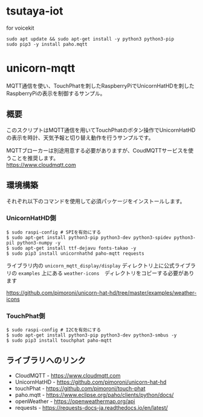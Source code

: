 # tsutaya-iot
for voicekit

```
sudo apt update && sudo apt-get install -y python3 python3-pip 
sudo pip3 -y install paho.mqtt
```

# unicorn-mqtt

MQTT通信を使い、TouchPhatを刺したRaspberryPiでUnicornHatHDを刺したRaspberryPiの表示を制御するサンプル。


## 概要

このスクリプトはMQTT通信を用いてTouchPhatのボタン操作でUnicornHatHDの表示を時計、天気予報と切り替え動作を行うサンプルです。

MQTTブローカーは別途用意する必要がありますが、CoudMQTTサービスを使うことを推奨します。  
<https://www.cloudmqtt.com>



## 環境構築
それぞれ以下のコマンドを使用して必須パッケージをインストールします。

### UnicornHatHD側

```shell
$ sudo raspi-config # SPIを有効にする
$ sudo apt-get install python3-pip python3-dev python3-spidev python3-pil python3-numpy -y
$ sudo apt-get install ttf-dejavu fonts-takao -y
$ sudo pip3 install unicornhathd paho-mqtt requests
```

ライブラリ内の `unicorn_mqtt_display/display` ディレクトリ上に公式ライブラリの `examples` 上にある
`weather-icons`　ディレクトリをコピーする必要があります 

<https://github.com/pimoroni/unicorn-hat-hd/tree/master/examples/weather-icons>



### TouchPhat側

```shell
$ sudo raspi-config # I2Cを有効にする
$ sudo apt-get install python3-pip python3-dev python3-smbus -y
$ sudo pip3 install touchphat paho-mqtt
```

## ライブラリへのリンク

- CloudMQTT - <https://www.cloudmqtt.com>
- UnicornHatHD - <https://github.com/pimoroni/unicorn-hat-hd>
- touchPhat - <https://github.com/pimoroni/touch-phat>
- paho.mqtt - <https://www.eclipse.org/paho/clients/python/docs/>
- openWeather - <https://openweathermap.org/api>
- requests - <https://requests-docs-ja.readthedocs.io/en/latest/>
